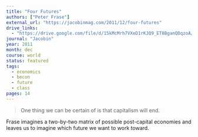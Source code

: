 ```yaml
---
title: "Four Futures"
authors: ["Peter Frase"]
external_url: "https://jacobinmag.com/2011/12/four-futures"
drive_links:
  - "https://drive.google.com/file/d/15kMcMrh7VXeD1rKJQ9_ET8BganQOqzoA/view?usp=drivesdk"
journal: "Jacobin"
year: 2011
month: dec
course: world
status: featured
tags:
  - economics
  - becon
  - future
  - class
pages: 14
---
```


> One thing we can be certain of is that capitalism will end.

Frase imagines a two-by-two matrix of possible post-capital economies and leaves us to imagine which future we want to work toward.
